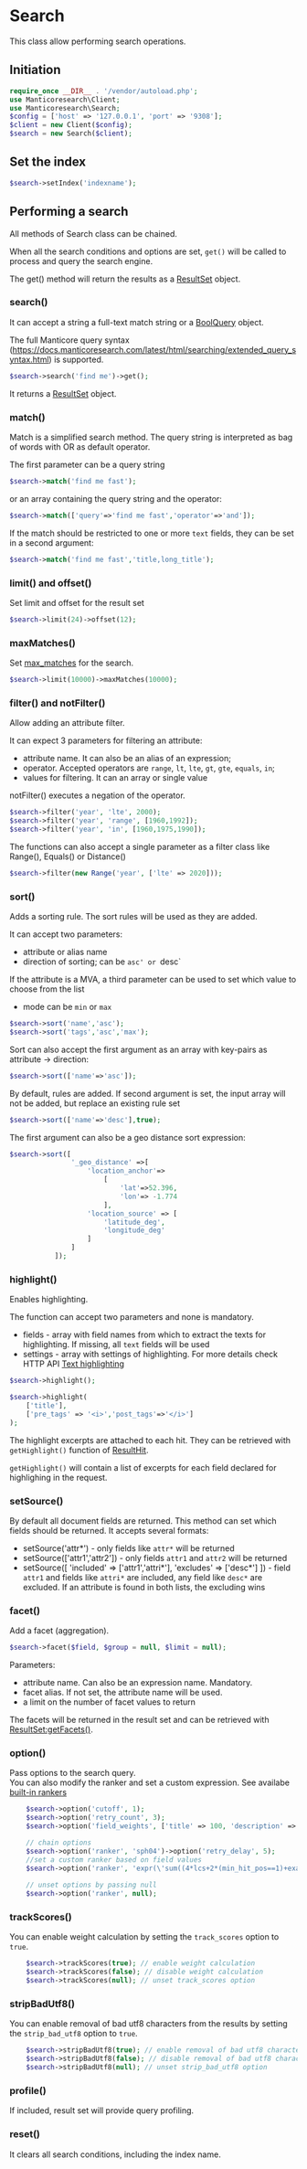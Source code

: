 # Search

This class allow performing search operations.


## Initiation


```php
require_once __DIR__ . '/vendor/autoload.php';
use Manticoresearch\Client;
use Manticoresearch\Search;
$config = ['host' => '127.0.0.1', 'port' => '9308'];
$client = new Client($config);
$search = new Search($client);
```

## Set the index
```php
$search->setIndex('indexname');
```


## Performing a search

All methods of Search class can be chained. 

When all the search conditions and options are set, `get()` will be called to process and query the search engine.

The get() method will return the results as a [ResultSet](searchresults.md#resultset-object) object.

### search()

It can accept a string a full-text match string or a [BoolQuery](query.md#boolquery) object. 

The full Manticore query syntax (https://docs.manticoresearch.com/latest/html/searching/extended_query_syntax.html) is supported.

```php
$search->search('find me')->get();
```

It returns a [ResultSet](searchresults.md#resultset-object)  object.

### match()

Match is a simplified search method. The query string is interpreted as bag of words with OR as default operator.

The first parameter can be a query string

```php
$search->match('find me fast');
```
or an array containing the query string and the operator:
```php
$search->match(['query'=>'find me fast','operator'=>'and']);
```
If the match should be restricted to one or more `text` fields, they can be set in a second argument:

```php
$search->match('find me fast','title,long_title');
```

### limit() and offset()

Set limit and offset for the result set

```php
$search->limit(24)->offset(12);
```

### maxMatches()

Set [max_matches](https://mnt.cr/max_matches) for the search.

```php
$search->limit(10000)->maxMatches(10000);
```

### filter() and notFilter()

Allow adding an attribute filter.

It can expect 3 parameters for filtering an attribute:

- attribute name. It can also be an alias of an expression;
- operator. Accepted operators are `range`, `lt`, `lte`, `gt`,  `gte`, `equals`, `in`;
- values for filtering. It can an array or single value

notFilter() executes a negation of the operator.

```php
$search->filter('year', 'lte', 2000);
$search->filter('year', 'range', [1960,1992]);
$search->filter('year', 'in', [1960,1975,1990]);
```

The functions can also accept a single parameter as a filter class like Range(),  Equals() or Distance()

```php
$search->filter(new Range('year', ['lte' => 2020]));
```


### sort()

Adds a sorting rule. The sort rules will be used as they are added.

It can accept two parameters:

- attribute or alias name
- direction of sorting; can be `asc' or `desc`

If the attribute is a MVA, a third parameter can be used to set which value to choose from the list
- mode can be `min` or `max`

```php
$search->sort('name','asc');
$search->sort('tags','asc','max');
```

Sort can also accept the first argument as an array with key-pairs as attribute -> direction:

```php
$search->sort(['name'=>'asc']);
````
By default, rules are added. If second argument is set, the input array will not be added, but replace an existing rule set

```php
$search->sort(['name'=>'desc'],true);
````

The first argument can also be a geo distance sort expression:

```php
$search->sort([
               '_geo_distance' =>[
                   'location_anchor'=>
                       [
                           'lat'=>52.396,
                           'lon'=> -1.774
                       ],
                   'location_source' => [
                       'latitude_deg',
                       'longitude_deg'
                   ]
               ]
           ]);
````
### highlight()

Enables highlighting.

The function can accept two parameters and none is mandatory.

- fields - array with field names from which to extract the texts for highlighting. If missing, all `text` fields will be used
- settings - array with settings of highlighting. For more details check HTTP API [Text highlighting](https://docs.manticoresearch.com/latest/html/http_reference/json_search.html#text-highlighting) 

```php
$search->highlight();
```

```php
$search->highlight(
    ['title'],
    ['pre_tags' => '<i>','post_tags'=>'</i>']
);
```

The highlight excerpts are attached to each hit. They can be retrieved with `getHighlight()` function of [ResultHit](searchresults.md#resulthit-object).

`getHighlight()`  will contain a list of excerpts  for each field declared for highlighing in the request.

### setSource()

By default all document fields are returned. This method can set which fields should be returned. It accepts several formats:

- setSource('attr*') -  only fields like `attr*` will be returned
- setSource(['attr1','attr2']) - only fields `attr1` and `attr2` will be returned
- setSource([
    'included' => ['attr1','attri*'],
    'excludes' => ['desc*']
  ]) -  field `attr1` and fields like `attri*` are included, any field like `desc*` are excluded. If an attribute is found in both lists, the excluding wins


### facet()
Add a facet (aggregation).

```php
$search->facet($field, $group = null, $limit = null);
```
Parameters:
 * attribute name. Can also be an expression name. Mandatory.
 * facet alias. If not set, the attribute name will be used.
 * a limit on the number of facet values to return
 
The facets will be returned in the result set and can be retrieved with [ResultSet:getFacets()](searchresults.md#resultset-object).

### option()

Pass options to the search query.  
You can also modify the ranker and set a custom expression. See availabe [built-in rankers](https://manual.manticoresearch.com/Searching/Sorting_and_ranking#Formula-expressions-for-all-the-built-in-rankers)
```php
    $search->option('cutoff', 1);
    $search->option('retry_count', 3);
    $search->option('field_weights', ['title' => 100, 'description' => 200]);

    // chain options
    $search->option('ranker', 'sph04')->option('retry_delay', 5);
    //set a custom ranker based on field values
    $search->option('ranker', 'expr(\'sum((4*lcs+2*(min_hit_pos==1)+exact_hit)*user_weight)*1000 + bm25 + IF(IN(field1, "1"), 0, 10000) + IF(IN(field2, "1"), 0, 10000)\')')
    
    // unset options by passing null
    $search->option('ranker', null);
```

### trackScores()
You can enable weight calculation by setting the `track_scores` option to `true`.

```php
    $search->trackScores(true); // enable weight calculation
    $search->trackScores(false); // disable weight calculation
    $search->trackScores(null); // unset track_scores option
```

### stripBadUtf8()
You can enable removal of bad utf8 characters from the results by setting the `strip_bad_utf8` option to `true`.

```php
    $search->stripBadUtf8(true); // enable removal of bad utf8 characters
    $search->stripBadUtf8(false); // disable removal of bad utf8 characters
    $search->stripBadUtf8(null); // unset strip_bad_utf8 option
```

### profile()

If included, result set will provide query profiling.


### reset()

It clears all search conditions, including the index name.
